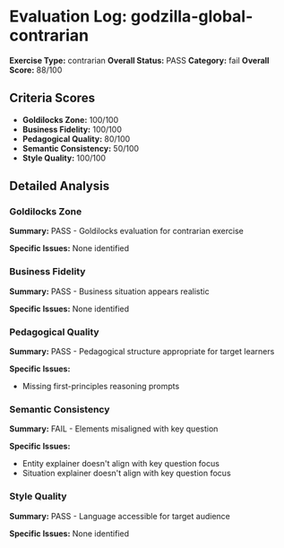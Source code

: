 # Evaluation Log: godzilla-global-contrarian

**Exercise Type:** contrarian
**Overall Status:** PASS
**Category:** fail
**Overall Score:** 88/100

## Criteria Scores

- **Goldilocks Zone:** 100/100
- **Business Fidelity:** 100/100
- **Pedagogical Quality:** 80/100
- **Semantic Consistency:** 50/100
- **Style Quality:** 100/100

## Detailed Analysis

### Goldilocks Zone
**Summary:** PASS - Goldilocks evaluation for contrarian exercise

**Specific Issues:** None identified

### Business Fidelity
**Summary:** PASS - Business situation appears realistic

**Specific Issues:** None identified

### Pedagogical Quality
**Summary:** PASS - Pedagogical structure appropriate for target learners

**Specific Issues:**
- Missing first-principles reasoning prompts

### Semantic Consistency
**Summary:** FAIL - Elements misaligned with key question

**Specific Issues:**
- Entity explainer doesn't align with key question focus
- Situation explainer doesn't align with key question focus

### Style Quality
**Summary:** PASS - Language accessible for target audience

**Specific Issues:** None identified

